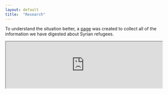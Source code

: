 ```yaml
---
layout: default
title:  "Research"
---
```


To understand the situation better, a [page](http://www.weiweihsu.com/syrianrefugee/info.html) was created to collect all of the information we have digested about Syrian refugees.

<iframe src="http://www.weiweihsu.com/syrianrefugee/info.html" width="100%" ></iframe>
